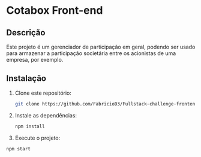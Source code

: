 # Cotabox Front-end

## Descrição
Este projeto é um gerenciador de participação em geral, podendo ser usado para armazenar a participação societária entre os acionistas de uma empresa, por exemplo.

## Instalação
1. Clone este repositório:
   ```bash
   git clone https://github.com/FabricioD3/Fullstack-challenge-frontend.git

2. Instale as dependências:
   ```bash
   npm install

3.  Execute o projeto:
   ```bash
   npm start
